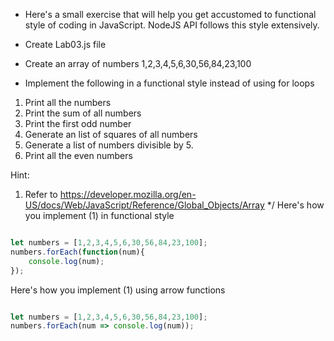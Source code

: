 * Here's a small exercise that will help you get accustomed to functional style of coding in JavaScript. NodeJS API follows this style extensively.
* Create Lab03.js file

* Create an array of numbers 1,2,3,4,5,6,30,56,84,23,100
* Implement the following in a functional style instead of using for loops

1) Print all the numbers
2) Print the sum of all numbers
3) Print the first odd number
4) Generate an list of squares of all numbers
5) Generate a list of numbers divisible by 5. 
6) Print all the even numbers

Hint:
1) Refer to https://developer.mozilla.org/en-US/docs/Web/JavaScript/Reference/Global_Objects/Array
*/
Here's how you implement (1) in functional style

``` javascript

let numbers = [1,2,3,4,5,6,30,56,84,23,100];
numbers.forEach(function(num){
	console.log(num);
});

```

Here's how you implement (1) using arrow functions

``` javascript

let numbers = [1,2,3,4,5,6,30,56,84,23,100];
numbers.forEach(num => console.log(num));

``` 